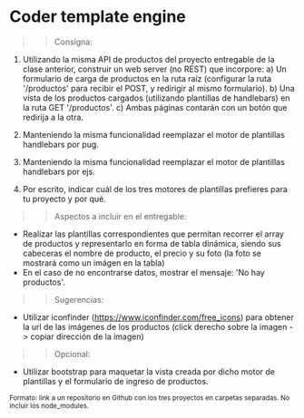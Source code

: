 # Coder template engine

>> Consigna:
1) Utilizando la misma API de productos del proyecto entregable de la clase
   anterior, construir un web server (no REST) que incorpore:
    a) Un formulario de carga de productos en la ruta raíz (configurar la ruta
       '/productos' para recibir el POST, y redirigir al mismo formulario).
    b) Una vista de los productos cargados (utilizando plantillas de
       handlebars) en la ruta GET '/productos'.
    c) Ambas páginas contarán con un botón que redirija a la otra.

2) Manteniendo la misma funcionalidad reemplazar el motor de plantillas
   handlebars por pug.

3) Manteniendo la misma funcionalidad reemplazar el motor de plantillas
   handlebars por ejs.

4) Por escrito, indicar cuál de los tres motores de plantillas prefieres para tu
   proyecto y por qué.

>> Aspectos a incluir en el entregable:
- Realizar las plantillas correspondientes que permitan recorrer el array de productos y
  representarlo en forma de tabla dinámica, siendo sus cabeceras el nombre de producto,
  el precio y su foto (la foto se mostrará como un imágen en la tabla)
- En el caso de no encontrarse datos, mostrar el mensaje: 'No hay productos'.

>> Sugerencias:
- Utilizar iconfinder (https://www.iconfinder.com/free_icons) para obtener la url de las
  imágenes de los productos (click derecho sobre la imagen -> copiar dirección de la
  imagen)

>> Opcional:
- Utilizar bootstrap para maquetar la vista creada por dicho motor de plantillas y el
  formulario de ingreso de productos.

<sup>Formato: link a un repositorio en Github con los tres proyectos en
carpetas separadas. No incluir los node_modules.</sup>